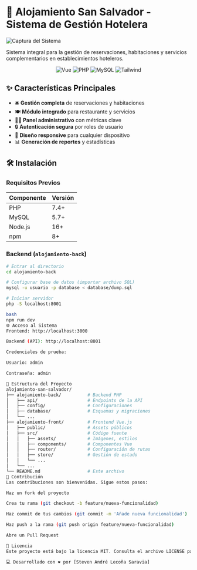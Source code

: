 # 🏨 Alojamiento San Salvador - Sistema de Gestión Hotelera

![Captura del Sistema](https://github.com/user-attachments/assets/6f9d26ab-1e51-4b0f-8d61-a4685222d870)

Sistema integral para la gestión de reservaciones, habitaciones y servicios complementarios en establecimientos hoteleros.

<div align="center">
  <img src="https://img.shields.io/badge/Vue.js-35495E?style=for-the-badge&logo=vuedotjs&logoColor=4FC08D" alt="Vue">
  <img src="https://img.shields.io/badge/PHP-777BB4?style=for-the-badge&logo=php&logoColor=white" alt="PHP">
  <img src="https://img.shields.io/badge/MySQL-005C84?style=for-the-badge&logo=mysql&logoColor=white" alt="MySQL">
  <img src="https://img.shields.io/badge/Tailwind_CSS-38B2AC?style=for-the-badge&logo=tailwind-css&logoColor=white" alt="Tailwind">
</div>

## ✨ Características Principales

- 🛎️ **Gestión completa** de reservaciones y habitaciones
- 🍽️ **Módulo integrado** para restaurante y servicios
- 👨‍💻 **Panel administrativo** con métricas clave
- 🔒 **Autenticación segura** por roles de usuario
- 📱 **Diseño responsive** para cualquier dispositivo
- 📊 **Generación de reportes** y estadísticas

## 🛠️ Instalación

### Requisitos Previos

| Componente       | Versión    |
|------------------|------------|
| PHP              | 7.4+       |
| MySQL            | 5.7+       |
| Node.js          | 16+        |
| npm              | 8+         |

### Backend (`alojamiento-back`)

```bash
# Entrar al directorio
cd alojamiento-back

# Configurar base de datos (importar archivo SQL)
mysql -u usuario -p database < database/dump.sql

# Iniciar servidor
php -S localhost:8001

bash
npm run dev
🌐 Acceso al Sistema
Frontend: http://localhost:3000

Backend (API): http://localhost:8001

Credenciales de prueba:

Usuario: admin

Contraseña: admin

📂 Estructura del Proyecto
alojamiento-san-salvador/
├── alojamiento-back/          # Backend PHP
│   ├── api/                   # Endpoints de la API
│   ├── config/                # Configuraciones
│   ├── database/              # Esquemas y migraciones
│   └── ...
├── alojamiento-front/         # Frontend Vue.js
│   ├── public/                # Assets públicos
│   ├── src/                   # Código fuente
│   │   ├── assets/            # Imágenes, estilos
│   │   ├── components/        # Componentes Vue
│   │   ├── router/            # Configuración de rutas
│   │   ├── store/             # Gestión de estado
│   │   └── ...
│   └── ...
└── README.md                  # Este archivo
🤝 Contribución
Las contribuciones son bienvenidas. Sigue estos pasos:

Haz un fork del proyecto

Crea tu rama (git checkout -b feature/nueva-funcionalidad)

Haz commit de tus cambios (git commit -m 'Añade nueva funcionalidad')

Haz push a la rama (git push origin feature/nueva-funcionalidad)

Abre un Pull Request

📄 Licencia
Este proyecto está bajo la licencia MIT. Consulta el archivo LICENSE para más información.

💻 Desarrollado con ❤️ por [Steven André Lecoña Saravia]
